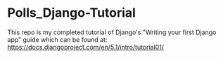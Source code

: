 # Polls_Django-Tutorial
This repo is my completed tutorial of Django's "Writing your first Django app" guide which can be found at: https://docs.djangoproject.com/en/5.1/intro/tutorial01/
